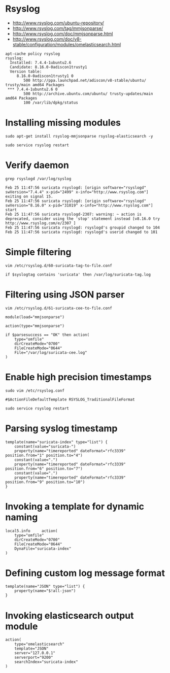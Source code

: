 # Rsyslog

 * http://www.rsyslog.com/ubuntu-repository/
 * http://www.rsyslog.com/tag/mmjsonparse/
 * http://www.rsyslog.com/doc/mmjsonparse.html
 * http://www.rsyslog.com/doc/v8-stable/configuration/modules/omelasticsearch.html

```
apt-cache policy rsyslog
rsyslog:
  Installed: 7.4.4-1ubuntu2.6
  Candidate: 8.16.0-0adiscon1trusty1
  Version table:
     8.16.0-0adiscon1trusty1 0
        500 http://ppa.launchpad.net/adiscon/v8-stable/ubuntu/ trusty/main amd64 Packages
 *** 7.4.4-1ubuntu2.6 0
        500 http://archive.ubuntu.com/ubuntu/ trusty-updates/main amd64 Packages
        100 /var/lib/dpkg/status
```

# Installing missing modules

```
sudo apt-get install rsyslog-mmjsonparse rsyslog-elasticsearch -y
```

```
sudo service rsyslog restart
```

# Verify daemon

```
grep rsyslogd /var/log/syslog
```

```
Feb 25 11:47:56 suricata rsyslogd: [origin software="rsyslogd" swVersion="7.4.4" x-pid="2499" x-info="http://www.rsyslog.com"] exiting on signal 15.
Feb 25 11:47:56 suricata rsyslogd: [origin software="rsyslogd" swVersion="8.16.0" x-pid="31019" x-info="http://www.rsyslog.com"] start
Feb 25 11:47:56 suricata rsyslogd-2307: warning: ~ action is deprecated, consider using the 'stop' statement instead [v8.16.0 try http://www.rsyslog.com/e/2307 ]
Feb 25 11:47:56 suricata rsyslogd: rsyslogd's groupid changed to 104
Feb 25 11:47:56 suricata rsyslogd: rsyslogd's userid changed to 101
```

# Simple filtering

```
vim /etc/rsyslog.d/60-suricata-tag-to-file.conf
```

```
if $syslogtag contains 'suricata' then /var/log/suricata-tag.log
```

# Filtering using JSON parser

```
vim /etc/rsyslog.d/61-suricata-cee-to-file.conf
```
```
module(load="mmjsonparse")

action(type="mmjsonparse")

if $parsesuccess == "OK" then action(
    type="omfile" 
    dirCreateMode="0700" 
    FileCreateMode="0644"
    File="/var/log/suricata-cee.log"
)
```

# Enable high precision timestamps

```
sudo vim /etc/rsyslog.conf
```
```
#$ActionFileDefaultTemplate RSYSLOG_TraditionalFileFormat
```
```
sudo service rsyslog restart
```

# Parsing syslog timestamp

```
template(name="suricata-index" type="list") {
    constant(value="suricata-") 
    property(name="timereported" dateFormat="rfc3339" position.from="1" position.to="4")
    constant(value=".") 
    property(name="timereported" dateFormat="rfc3339" position.from="6" position.to="7")
    constant(value=".") 
    property(name="timereported" dateFormat="rfc3339" position.from="9" position.to="10")
}
```

# Invoking a template for dynamic naming

```
local5.info     action(
    type="omfile"
    dirCreateMode="0700"
    FileCreateMode="0644"
    DynaFile="suricata-index"
)
```

# Defining custom log message format

```
template(name="JSON" type="list") {
    property(name="$!all-json")
}
```

# Invoking elasticsearch output module

```
action(
    type="omelasticsearch"
    template="JSON"
    server="127.0.0.1"
    serverport="9200"
    searchIndex="suricata-index"
)
```